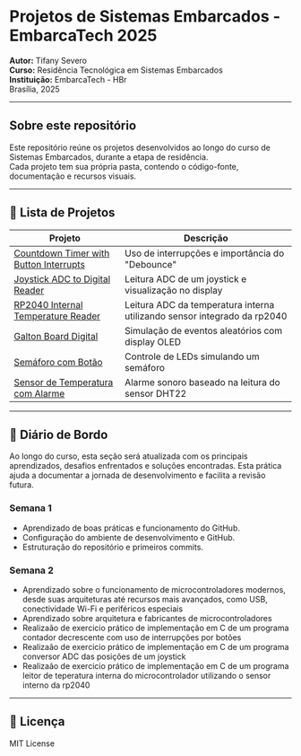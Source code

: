 
# Projetos de Sistemas Embarcados - EmbarcaTech 2025

**Autor:** Tifany Severo  
**Curso:** Residência Tecnológica em Sistemas Embarcados  
**Instituição:** EmbarcaTech - HBr  
Brasília, 2025

---

## Sobre este repositório

Este repositório reúne os projetos desenvolvidos ao longo do curso de Sistemas Embarcados, durante a etapa de residência.  
Cada projeto tem sua própria pasta, contendo o código-fonte, documentação e recursos visuais.

---


## 📂 Lista de Projetos

| Projeto | Descrição |
|---------|-----------|
| [Countdown Timer with Button Interrupts](./projetos/Interrupt_Button/) | Uso de interrupções e importância do "Debounce" |
| [Joystick ADC to Digital Reader](./projetos/Read_Joystick_ADC_Converter/) | Leitura ADC de um joystick e visualização no display |
| [RP2040 Internal Temperature Reader](./projetos/Read_Temp_intern/) | Leitura ADC da temperatura interna utilizando sensor integrado da rp2040  |
| [Galton Board Digital](./projetos/galton_board/) | Simulação de eventos aleatórios com display OLED |
| [Semáforo com Botão](./projetos/semaforo_botao/) | Controle de LEDs simulando um semáforo |
| [Sensor de Temperatura com Alarme](./projetos/alarme_temp/) | Alarme sonoro baseado na leitura do sensor DHT22 |

---

## 📝 Diário de Bordo  

Ao longo do curso, esta seção será atualizada com os principais aprendizados, desafios enfrentados e soluções encontradas. Esta prática ajuda a documentar a jornada de desenvolvimento e facilita a revisão futura.  

### Semana 1  
- Aprendizado de boas práticas e funcionamento do GitHub. 
- Configuração do ambiente de desenvolvimento e GitHub. 
- Estruturação do repositório e primeiros commits.  

### Semana 2  
-   Aprendizado sobre o funcionamento de microcontroladores modernos, desde suas arquiteturas até recursos mais avançados, como USB, conectividade Wi-Fi e periféricos especiais
-  Aprendizado sobre arquitetura e fabricantes de microcontroladores
- Realizaão de exercicio prático de implementação em C de um programa contador decrescente com uso de interrupções por botões
- Realizaão de exercicio prático de implementação em C de um programa conversor ADC das posições de um joystick
- Realizaão de exercicio prático de implementação em C de um programa leitor de teperatura interna do microcontrolador utilizando o sensor interno da rp2040

---

## 📜 Licença  
MIT License  


